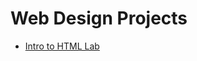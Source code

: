 # Web Design Projects 

<ul>
    <li><a href="intro_html/index.html" target="_blank">Intro to HTML Lab</li> 
</ul>